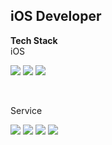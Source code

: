 ## iOS Developer

<b>Tech Stack</b>
<br>
iOS
<p>
  <img src="https://img.shields.io/badge/reactiveX-20232a.svg?style=for-the-badge&logo=reactiveX&logoColor=B7178C" />
  <img src="https://img.shields.io/badge/Swift-20232a.svg?style=for-the-badge&logo=swift&logoColor=F05138" />
  <img src="https://img.shields.io/badge/vapor-20232a.svg?style=for-the-badge&logo=vapor&logoColor=0D0D0D" />
</p>
<br>

Service
<p>
  <img src="https://img.shields.io/badge/python-20232a.svg?style=for-the-badge&logo=python&logoColor=3776AB" />
  <img src="https://img.shields.io/badge/aws-20232a.svg?style=for-the-badge&logo=amazonwebservices&logoColor=232F3E" />
  <img src="https://img.shields.io/badge/apachekafka-20232a.svg?style=for-the-badge&logo=apachekafka&logoColor=232F3E" />
  <img src="https://img.shields.io/badge/docker-20232a.svg?style=for-the-badge&logo=docker&logoColor=2496ED" />
  
</p>
<!--
**JunSeo99/JunSeo99** is a ✨ _special_ ✨ repository because its `README.md` (this file) appears on your GitHub profile.

Here are some ideas to get you started:

- 🔭 I’m currently working on ...
- 🌱 I’m currently learning ...
- 👯 I’m looking to collaborate on ...
- 🤔 I’m looking for help with ...
- 💬 Ask me about ...
- 📫 How to reach me: ...
- 😄 Pronouns: ...
- ⚡ Fun fact: ...
-->
